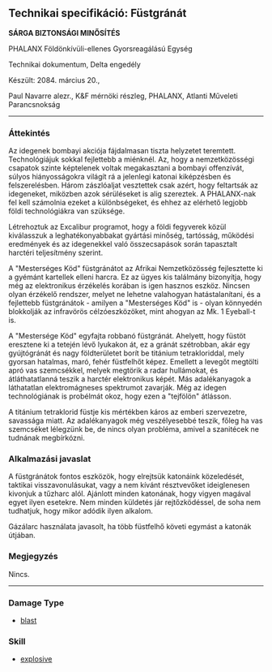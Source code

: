 ## Technikai specifikáció: Füstgránát

**SÁRGA BIZTONSÁGI MINŐSÍTÉS**

PHALANX Földönkívüli-ellenes Gyorsreagálású Egység

Technikai dokumentum, Delta engedély

Készült: 2084. március 20.,

Paul Navarre alezr., K&F mérnöki részleg, PHALANX, Atlanti Műveleti
Parancsnokság

------------------------------------------------------------------------

### Áttekintés

Az idegenek bombayi akciója fájdalmasan tiszta helyzetet teremtett.
Technológiájuk sokkal fejlettebb a miénknél. Az, hogy a nemzetközösségi
csapatok szinte képtelenek voltak megakasztani a bombayi offenzívát,
súlyos hiányosságokra világít rá a jelenlegi katonai kiképzésben és
felszerelésben. Három zászlóaljat vesztettek csak azért, hogy feltartsák
az idegeneket, miközben azok sérüléseket is alig szereztek. A
PHALANX-nak fel kell számolnia ezeket a különbségeket, és ehhez az
elérhető legjobb földi technológiákra van szüksége.

Létrehoztuk az Excalibur programot, hogy a földi fegyverek közül
kiválasszuk a leghatékonyabbakat gyártási minőség, tartósság, működési
eredmények és az idegenekkel való összecsapások során tapasztalt
harctéri teljesítmény szerint.

A "Mesterséges Köd" füstgránátot az Afrikai Nemzetközösség fejlesztette
ki a gyémánt kartellek elleni harcra. Ez az ügyes kis találmány
bizonyítja, hogy még az elektronikus érzékelés korában is igen hasznos
eszköz. Nincsen olyan érzékelő rendszer, melyet ne lehetne valahogyan
hatástalanítani, és a fejlettebb füstgránátok - amilyen a "Mesterséges
Köd" is - olyan könnyedén blokkolják az infravörös célzóeszközöket, mint
ahogyan az Mk. 1 Eyeball-t is.

A "Mestersége Köd" egyfajta robbanó füstgránát. Ahelyett, hogy füstöt
eresztene ki a tetején lévő lyukakon át, ez a gránát szétrobban, akár
egy gyújtógránát és nagy földterületet borít be titánium tetrakloriddal,
mely gyorsan hatalmas, maró, fehér füstfelhőt képez. Emellett a levegőt
megtölti apró vas szemcsékkel, melyek megtörik a radar hullámokat, és
átláthatatlanná teszik a harctér elektronikus képét. Más adalékanyagok a
láthatatlan elektromágneses spektrumot zavarják. Még az idegen
technológiának is probélmát okoz, hogy ezen a "tejfölön" átlásson.

A titánium tetraklorid füstje kis mértékben káros az emberi szervezetre,
savassága miatt. Az adalékanyagok még veszélyesebbé teszik, főleg ha vas
szemcséket lélegzünk be, de nincs olyan probléma, amivel a szanitécek ne
tudnának megbírkózni.

### Alkalmazási javaslat

A füstgránátok fontos eszközök, hogy elrejtsük katonáink közeledését,
taktikai visszavonulásukat, vagy a nem kívánt résztvevőket ideiglenesen
kivonjuk a tűzharc alól. Ajánlott minden katonának, hogy vigyen magával
egyet ilyen esetekre. Nem minden küldetés jár rejtőzködéssel, de soha
nem tudhatjuk, hogy mikor adódik ilyen alkalom.

Gázálarc használata javasolt, ha több füstfelhő követi egymást a katonák
útjában.

### Megjegyzés

Nincs.

------------------------------------------------------------------------

### Damage Type

- [blast](Damage/blast "wikilink")

### Skill

- [explosive](Skills/explosive "wikilink")
